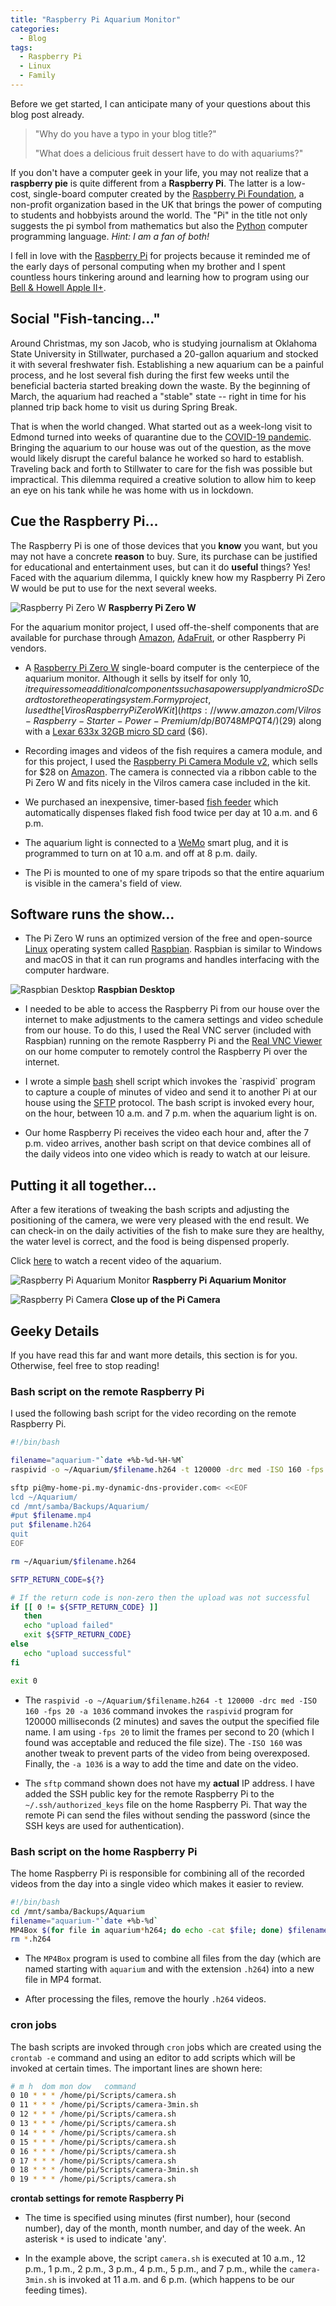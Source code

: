```yaml
---
title: "Raspberry Pi Aquarium Monitor"
categories:
  - Blog
tags:
  - Raspberry Pi
  - Linux
  - Family
---
```


Before we get started, I can anticipate many of your questions about this blog post already.

> "Why do you have a typo in your blog title?"
>
> "What does a delicious fruit dessert have to do with aquariums?"

If you don't have a computer geek in your life, you may not realize that a **raspberry pie** is
quite different from a **Raspberry Pi**. The latter is a low-cost, single-board computer
created by the [Raspberry Pi Foundation](https://www.raspberrypi.org/about/), a non-profit
organization based in the UK that brings the power of computing to students and hobbyists
around the world. The "Pi" in the title not only suggests the pi symbol from mathematics but also
the [Python](https://www.python.org/) computer programming language. _Hint: I am a fan of both!_

I fell in love with the [Raspberry Pi](https://www.raspberrypi.org/) for projects because it
reminded me of the early days of personal computing when my brother and I spent countless hours
tinkering around and learning how to program using our
[Bell & Howell Apple II+](https://en.wikipedia.org/wiki/Apple_II_Plus).

## Social "Fish-tancing..."

Around Christmas, my son Jacob, who is studying journalism at Oklahoma State University in
Stillwater, purchased a 20-gallon aquarium and stocked it with several freshwater fish.
Establishing a new aquarium can be a painful process, and he lost several fish during the first
few weeks until the beneficial bacteria started breaking down the waste. By the beginning
of March, the aquarium had reached a "stable" state -- right in time for his planned trip back home
to visit us during Spring Break.

That is when the world changed. What started out as a week-long visit to Edmond turned into weeks of
quarantine due to the [COVID-19 pandemic](https://en.wikipedia.org/wiki/Coronavirus_disease_2019).
Bringing the aquarium to our house was out of the question, as the move would likely disrupt the
careful balance he worked so hard to establish. Traveling back and forth to Stillwater to care for
the fish was possible but impractical. This dilemma required a creative solution to allow him to
keep an eye on his tank while he was home with us in lockdown.

## Cue the Raspberry Pi...

The Raspberry Pi is one of those devices that you **know** you want, but you may not have a
concrete **reason** to buy. Sure, its purchase can be justified for educational and entertainment
uses, but can it do **useful** things? Yes! Faced with the aquarium dilemma, I quickly knew how
my Raspberry Pi Zero W would be put to use for the next several weeks.

![Raspberry Pi Zero W](/assets/images/pizerow.jpg)
**Raspberry Pi Zero W**

For the aquarium monitor project, I used off-the-shelf components that are available for purchase
through [Amazon](https://www.amazon.com/), [AdaFruit](https://www.adafruit.com/), or other
Raspberry Pi vendors.

* A [Raspberry Pi Zero W](https://www.raspberrypi.org/products/raspberry-pi-zero-w/)
single-board computer is the centerpiece of the aquarium monitor. Although it sells by
itself for only $10, it requires some additional components such as a power supply
and micro SD card to store the operating system. For my project, I used the
[Viros Raspberry Pi Zero W Kit](https://www.amazon.com/Vilros-Raspberry-Starter-Power-Premium/dp/B0748MPQT4/)
($29) along with a
[Lexar 633x 32GB micro SD card](https://www.amazon.com/gp/product/B012PLSCQ0) ($6).

* Recording images and videos of the fish requires a camera module, and for this project, I used the
[Raspberry Pi Camera Module v2](https://www.raspberrypi.org/products/camera-module-v2/),
which sells for $28 on
[Amazon](https://www.amazon.com/Raspberry-Pi-Camera-Module-Megapixel/dp/B01ER2SKFS).
The camera is connected via a ribbon cable to the Pi Zero W and fits nicely in the Vilros camera
case included in the kit.

* We purchased an inexpensive, timer-based [fish feeder](https://www.amazon.com/gp/product/B07VCKRFGY/)
which automatically dispenses flaked fish food twice per day at 10 a.m. and 6 p.m.

* The aquarium light is connected to a [WeMo](https://www.wemo.com/) smart plug, and it is
programmed to turn on at 10 a.m. and off at 8 p.m. daily.

* The Pi is mounted to one of my spare tripods so that the entire aquarium is visible in the
camera's field of view.

## Software runs the show...

* The Pi Zero W runs an optimized version of the free and open-source
[Linux](https://en.m.wikipedia.org/wiki/Linux) operating system called
[Raspbian](https://www.raspberrypi.org/downloads/raspbian/). Raspbian is similar to Windows and
macOS in that it can run programs and handles interfacing with the computer hardware.

![Raspbian Desktop](/assets/images/raspbian-desktop.png)
**Raspbian Desktop**

* I needed to be able to access the Raspberry Pi from our house over the internet to make
adjustments to the camera settings and video schedule from our house. To do this, I used the
Real VNC server (included with Raspbian) running on the remote Raspberry Pi and the
[Real VNC Viewer](https://www.realvnc.com/en/connect/download/viewer/) on our home computer
to remotely control the Raspberry Pi over the internet.

* I wrote a simple [bash](https://en.m.wikipedia.org/wiki/Bash_(Unix_shell)) shell script which
invokes the `raspivid` program to capture a couple of minutes of video and send it to another Pi
at our house using the [SFTP](https://en.m.wikipedia.org/wiki/SSH_File_Transfer_Protocol) protocol.
The bash script is invoked every hour, on the hour, between 10 a.m. and 7 p.m. when the aquarium
light is on.

* Our home Raspberry Pi receives the video each hour and, after the 7 p.m. video arrives, another
bash script on that device combines all of the daily videos into one video which is ready to watch
at our leisure.

## Putting it all together...

After a few iterations of tweaking the bash scripts and adjusting the positioning of the camera,
we were very pleased with the end result. We can check-in on the daily activities of the
fish to make sure they are healthy, the water level is correct, and the food is being dispensed
properly.

Click [here](https://youtu.be/IS_rwr9qUGo) to watch a recent video of the aquarium.

![Raspberry Pi Aquarium Monitor](/assets/images/pi-aquarium-monitor.jpg)
**Raspberry Pi Aquarium Monitor**

![Raspberry Pi Camera](/assets/images/pi-camera.jpg)
**Close up of the Pi Camera**

## Geeky Details

If you have read this far and want more details, this section is for you. Otherwise, feel free
to stop reading!

### Bash script on the remote Raspberry Pi

I used the following bash script for the video recording on the remote Raspberry Pi.

```bash
#!/bin/bash

filename="aquarium-"`date +%b-%d-%H-%M`
raspivid -o ~/Aquarium/$filename.h264 -t 120000 -drc med -ISO 160 -fps 20 -a 1036

sftp pi@my-home-pi.my-dynamic-dns-provider.com< <<EOF
lcd ~/Aquarium/
cd /mnt/samba/Backups/Aquarium/
#put $filename.mp4
put $filename.h264
quit
EOF

rm ~/Aquarium/$filename.h264

SFTP_RETURN_CODE=${?}

# If the return code is non-zero then the upload was not successful
if [[ 0 != ${SFTP_RETURN_CODE} ]]
   then
   echo "upload failed"
   exit ${SFTP_RETURN_CODE}
else
   echo "upload successful"
fi

exit 0
```

* The `raspivid -o ~/Aquarium/$filename.h264 -t 120000 -drc med -ISO 160 -fps 20 -a 1036` command
invokes the `raspivid` program for 120000 milliseconds (2 minutes) and saves the output the
specified file name. I am using `-fps 20` to limit the frames per second to 20 (which I found was
acceptable and reduced the file size). The `-ISO 160` was another tweak to prevent parts of the
video from being overexposed. Finally, the `-a 1036` is a way to add the time and date on the video.

* The `sftp` command shown does not have my **actual** IP address. I have added the SSH public
key for the remote Raspberry Pi to the `~/.ssh/authorized_keys` file on the home Raspberry Pi.
That way the remote Pi can send the files without sending the password (since the SSH keys are
used for authentication).

### Bash script on the home Raspberry Pi

The home Raspberry Pi is responsible for combining all of the recorded videos from the day into
a single video which makes it easier to review.

```bash
#!/bin/bash
cd /mnt/samba/Backups/Aquarium
filename="aquarium-"`date +%b-%d`
MP4Box $(for file in aquarium*h264; do echo -cat $file; done) $filename.mp4
rm *.h264
```

* The `MP4Box` program is used to combine all files from the day (which are named starting with
`aquarium` and with the extension `.h264`) into a new file in MP4 format.

* After processing the files, remove the hourly `.h264` videos.

### cron jobs

The bash scripts are invoked through `cron` jobs which are created using the `crontab -e` command
and using an editor to add scripts which will be invoked at certain times. The important lines
are shown here:

```bash
# m h  dom mon dow   command
0 10 * * * /home/pi/Scripts/camera.sh
0 11 * * * /home/pi/Scripts/camera-3min.sh
0 12 * * * /home/pi/Scripts/camera.sh
0 13 * * * /home/pi/Scripts/camera.sh
0 14 * * * /home/pi/Scripts/camera.sh
0 15 * * * /home/pi/Scripts/camera.sh
0 16 * * * /home/pi/Scripts/camera.sh
0 17 * * * /home/pi/Scripts/camera.sh
0 18 * * * /home/pi/Scripts/camera-3min.sh
0 19 * * * /home/pi/Scripts/camera.sh
```

**crontab settings for remote Raspberry Pi**

* The time is specified using minutes (first number), hour (second number), day of the month, month
number, and day of the week. An asterisk `*` is used to indicate 'any'.

* In the example above, the script `camera.sh` is executed at 10 a.m., 12 p.m., 1 p.m., 2 p.m.,
3 p.m., 4 p.m., 5 p.m., and 7 p.m., while the `camera-3min.sh` is invoked at 11 a.m. and 6 p.m.
(which happens to be our feeding times).
